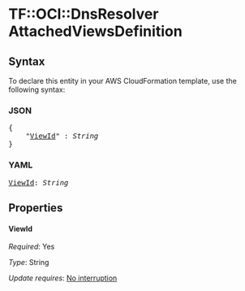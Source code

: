 # TF::OCI::DnsResolver AttachedViewsDefinition

## Syntax

To declare this entity in your AWS CloudFormation template, use the following syntax:

### JSON

<pre>
{
    "<a href="#viewid" title="ViewId">ViewId</a>" : <i>String</i>
}
</pre>

### YAML

<pre>
<a href="#viewid" title="ViewId">ViewId</a>: <i>String</i>
</pre>

## Properties

#### ViewId

_Required_: Yes

_Type_: String

_Update requires_: [No interruption](https://docs.aws.amazon.com/AWSCloudFormation/latest/UserGuide/using-cfn-updating-stacks-update-behaviors.html#update-no-interrupt)

